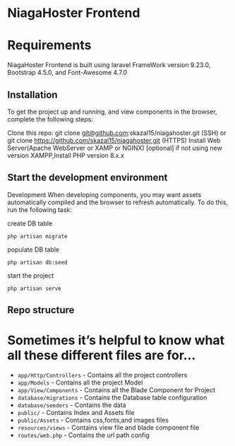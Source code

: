 # NiagaHoster Frontend

# Requirements
NiagaHoster Frontend  is built using laravel FrameWork version 9.23.0, Bootstrap 4.5.0, and Font-Awesome 4.7.0

## Installation
To get the project up and running, and view components in the browser, complete the following steps:

Clone this repo: git clone git@github.com:skazal15/niagahoster.git (SSH) or git clone https://github.com/skazal15/niagahoster.git (HTTPS)
Install Web Server(Apache WebServer or XAMP or NGINX)
[optional] if not using new version XAMPP,Install PHP version 8.x.x

## Start the development environment
Development
When developing components, you may want assets automatically compiled and the browser to refresh automatically. To do this, run the following task:

create DB table

    php artisan migrate 
 
populate DB table

    php artisan db:seed

start the project

    php artisan serve

## Repo structure
Sometimes it’s helpful to know what all these different files are for…
=
- `app/Http/Controllers` - Contains all the project controllers
- `app/Models` - Contains all the project Model
- `app/View/Components` - Contains all the Blade Component for Project
- `database/migrations` - Contains the Database table configuration
- `database/seeders` - Contains the data
- `public/` - Contains Index and Assets file 
- `public/Assets` - Contains css,fonts,and images files
- `resources/views` - Contains view file and blade component file
- `routes/web.php` - Contains the url path config